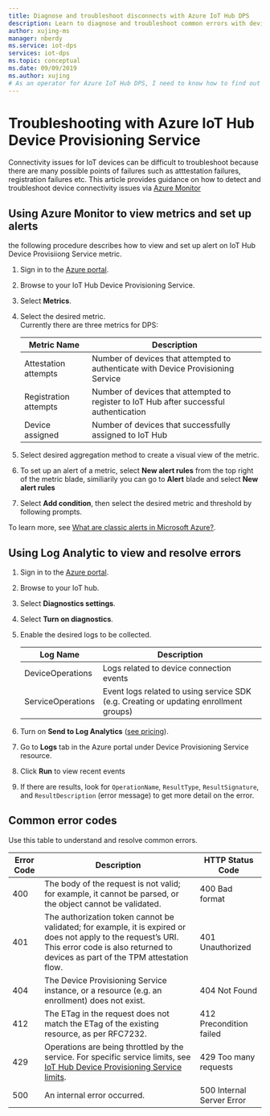 ```yaml
---
title: Diagnose and troubleshoot disconnects with Azure IoT Hub DPS
description: Learn to diagnose and troubleshoot common errors with device connectivity for Azure IoT Hub DPS
author: xujing-ms
manager: nberdy
ms.service: iot-dps
services: iot-dps
ms.topic: conceptual
ms.date: 09/09/2019
ms.author: xujing
# As an operator for Azure IoT Hub DPS, I need to know how to find out when devices are disconnecting unexpectedly and troubleshoot resolve those issues right away
---
```

# Troubleshooting with Azure IoT Hub Device Provisioning Service

Connectivity issues for IoT devices can be difficult to troubleshoot because there are many possible points of failures such as atttestation failures, registration failures etc. This article provides guidance on how to detect and troubleshoot device connectivity issues via [Azure Monitor](https://docs.microsoft.com/azure/azure-monitor/overview)

## Using Azure Monitor to view metrics and set up alerts

the following procedure describes how to view and set up alert on IoT Hub Device Provisiiong Service metric. 

1. Sign in to the [Azure portal](https://portal.azure.com).

2. Browse to your IoT Hub Device Provisioning Service.

3. Select **Metrics**.

4. Select the desired metric. 
   <br>Currently there are three metrics for DPS:</br>

    | Metric Name | Description |
    |-------|------------|
    | Attestation attempts | Number of devices that attempted to authenticate with Device Provisioning Service|
    | Registration attempts | Number of devices that attempted to register to IoT Hub after successful authentication|
    | Device assigned | Number of devices that successfully assigned to IoT Hub|

5. Select desired aggregation method to create a visual view of the metric. 

6. To set up an alert of a metric, select **New alert rules** from the top right of the metric blade, similiarily you can go to **Alert** blade and select **New alert rules**

7. Select **Add condition**, then select the desired metric and threshold by following prompts.

To learn more, see [What are classic alerts in Microsoft Azure?](../azure-monitor/platform/alerts-overview.md).

## Using Log Analytic to view and resolve errors

1. Sign in to the [Azure portal](https://portal.azure.com).

2. Browse to your IoT hub.

3. Select **Diagnostics settings**.

4. Select **Turn on diagnostics**.

5. Enable the desired logs to be collected.

    | Log Name | Description |
    |-------|------------|
    | DeviceOperations | Logs related to device connection events |
    | ServiceOperations | Event logs related to using service SDK (e.g. Creating or updating enrollment groups)|

6. Turn on **Send to Log Analytics** ([see pricing](https://azure.microsoft.com/pricing/details/log-analytics/)). 

7. Go to **Logs** tab in the Azure portal under Device Provisioning Service resource.

8. Click **Run** to view recent events

9. If there are results, look for `OperationName`, `ResultType`, `ResultSignature`, and `ResultDescription` (error message) to get more detail on the error.


## Common error codes
Use this table to understand and resolve common errors.

| Error Code| Description | HTTP Status Code |
|-------|------------|------------|
| 400 | The body of the request is not valid; for example, it cannot be parsed, or the object cannot be validated.| 400 Bad format |
| 401 | The authorization token cannot be validated; for example, it is expired or does not apply to the request’s URI. This error code is also returned to devices as part of the TPM attestation flow. | 401 Unauthorized|
| 404 | The Device Provisioning Service instance, or a resource (e.g. an enrollment) does not exist. |404 Not Found |
| 412 | The ETag in the request does not match the ETag of the existing resource, as per RFC7232. | 412 Precondition failed |
| 429 | Operations are being throttled by the service. For specific service limits, see [IoT Hub Device Provisioning Service limits](https://docs.microsoft.com/azure/azure-subscription-service-limits#iot-hub-device-provisioning-service-limits). | 429 Too many requests |
| 500 | An internal error occurred. | 500 Internal Server Error|
